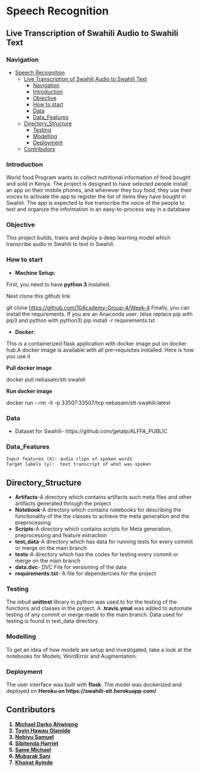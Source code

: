 #  Speech Recognition
## Live Transcription of Swahili Audio to Swahili Text

### Navigation
- [Speech Recognition](#speech-recognition)
  - [Live Transcription of Swahili Audio to Swahili Text](#live-transcription-of-swahili-audio-to-swahili-text)
    - [Navigation](#navigation)
    - [Introduction](#introduction)
    - [Objective](#objective)
    - [How to start](#how-to-start)
    - [Data](#data)
    - [Data_Features](#data_features)
  - [Directory_Structure](#directory_structure)
    - [Testing](#testing)
    - [Modelling](#modelling)
    - [Deployment](#deployment)
  - [Contributors](#contributors)

### Introduction
<p>World food Program wants to collect nutritional information of food bought and sold in Kenya. The project is designed to have selected people install an app on their mobile phones, and whenever they buy food, they use their voices to activate the app to register the list of items they have bought in Swahili. The app is expected to live transcribe the voice of the people to text and organize the information in an easy-to-process way in a database</p>

### Objective
This project builds, trains and deploy a deep learning model which transcribe audio in Swahili to text in Swahili.

### How to start
 * <b>Machine Setup:</b>

First, you need to have <b>python 3</b> installed.

Next clone this github link

git clone https://github.com/10Academy-Group-4/Week-4
Finally, you can install the requirements. If you are an Anaconda user: (else replace pip with pip3 and python with python3)
pip install -r requirements.txt

 * <b>Docker:</b>

This is a containerized flask application with docker image put on docker hub.A docker image is available with all pre-requisites installed. Here is how you use it

<b>Pull docker image</b>

  docker pull nebasam/stt-swahili

<b>Run docker image</b>

  docker run --rm -it  -p 33507:33507/tcp nebasam/stt-swahili:latest

### Data

<ul>
<li>Dataset for Swahili-  https://github.com/getalp/ALFFA_PUBLIC</li>
</ul>

### Data_Features
    Input features (X): audio clips of spoken words
    Target labels (y):  text transcript of what was spoken

## Directory_Structure 

<ul>
    <li><b>Artifacts</b>-A directory which contains artifacts such meta files and other artifacts generated through the project</li>
    <li><b>Notebook</b>-A directory which contains notebooks for describing the functionality of the the classes to achieve the meta generation and the preprocessing</li>
    <li><b>Scripts</b>-A directory which contains scripts for Meta generation, preprocessing and feature extraction </li>
    <li><b>test_data</b>-A directory which has data for running tests for every commit or merge on the main branch</li>
    <li><b>tests</b>-A directory which has the codes for testing  every commit or merge on the main branch</li>
    <li><b>data.dvc</b>- DVC File for versioning of the data</li>
    <li><b>requirements.txt</b>- A file for dependencies for the project</li>
</ul>

### Testing
<p> The inbuit <b>unittest</b> library in python was used to for the testing of the functions and classes in the project. A <b>.travis.ymal</b> was added to automate testing of any commit or merge made to the main branch. Data used for testing is found in test_data directory</p>

### Modelling
To get an idea of how models are setup and investigated, take a look at the notebooks for Models, WordError and Augmentation.



### Deployment
<p>The user interface was built with <b>flask</b>. The model was dockerized and deployed on <b>Heroku on https://swahili-stt.herokuapp.com/</p>

## Contributors
1. [Michael Darko Ahwireng](https://github.com/mdahwireng)
2. [Toyin Hawau Olamide](https://github.com/theehawau)
3. [Nebiyu Samuel](https://github.com/nebasam)
4. [Sibitenda Harriet](https://github.com/SibitendaHarriet)
5. [Same Michael](https://github.com/SameC137)
6. [Mubarak Sani](https://github.com/SamDewriter)
7. [Khairat Ayinde](https://github.com/khaiyra)
